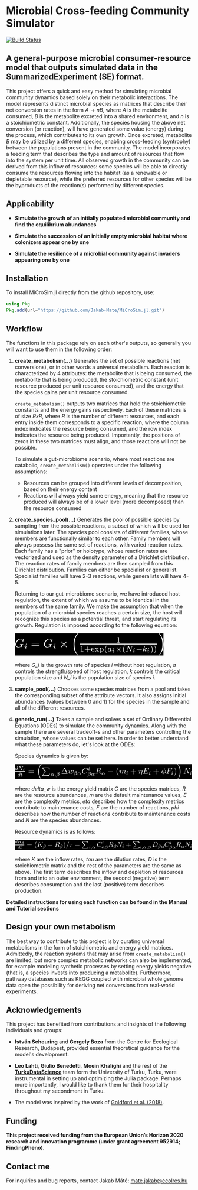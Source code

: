 # Microbial Cross-feeding Community Simulator

[![Build Status](https://github.com/Jakab-Mate/MiCroSim.jl/actions/workflows/CI.yml/badge.svg?branch=main)](https://github.com/Jakab-Mate/MiCroSim.jl/actions/workflows/CI.yml?query=branch%3Amain)

## A general-purpose microbial consumer-resource model that outputs simulated data in the SummarizedExperiment (SE) format.

This project offers a quick and easy method for simulating microbial community dynamics based solely on their metabolic interactions. The model represents distinct microbial species as matrices that describe their net conversion rates in the form *A -> nB*, where *A* is the metabolite consumed, *B* is the metabolite excreted into a shared environment, and *n* is a stoichiometric constant. Additionally, the species housing the above net conversion (or reaction), will have generated some value (energy) during the process, which contributes to its own growth. Once excreted, metabolite *B* may be utilized by a different species, enabling cross-feeding (syntrophy) between the populations present in the community. The model incorporates a feeding term that describes the type and amount of resources that flow into the system per unit time. All observed growth in the community can be derived from this inflow of resources: some species will be able to directly consume the resources flowing into the habitat (as a renewable or depletable resource), while the preferred resources for other species will be the byproducts of the reaction(s) performed by different species.

## Applicability

* **Simulate the growth of an initially populated microbial community and find the equilibrium abundances**

* **Simulate the succession of an initially empty microbial habitat where colonizers appear one by one**

* **Simulate the resilience of a microbial community against invaders appearing one by one**

## Installation
To install MiCroSim.jl directly from the github repository, use:

```julia
using Pkg
Pkg.add(url="https://github.com/Jakab-Mate/MiCroSim.jl.git")
```

## Workflow
The functions in this package rely on each other's outputs, so generally you will want to use them in the following order:
1. **create_metabolism(...)**
    Generates the set of possible reactions (net conversions), or in other words a universal metabolism. Each reaction is characterized by 4 attributes: the metabolite that is being consumed, the metabolite that is being produced, the stoichiometric constant (unit resource produced per unit resource consumed), and the energy that the species gains per unit resource consumed. 

    `create_metabolism()` outputs two matrices that hold the stoichiometric constants and the energy gains respectively. Each of these matrices is of size *RxR*, where *R* is the number of different resources, and each entry inside them corresponds to a specific reaction, where the column index indicates the resource being consumed, and the row index indicates the resource being produced. Importantly, the positions of zeros in these two matrices must align, and those reactions will not be possible.

    To simulate a gut-microbiome scenario, where most reactions are catabolic, `create_metabolism()` operates under the following assumptions:
    * Resources can be grouped into different levels of decomposition, based on their energy content
    * Reactions will always yield some energy, meaning that the resource produced will always be of a lower level (more decomposed) than the resource consumed

2. **create_species_pool(...)**
    Generates the pool of possible species by sampling from the possible reactions, a subset of which will be used for simulations later. The species pool consists of different families, whose members are functionally similar to each other. Family members will always possess the same set of reactions, with varied reaction rates. Each family has a "prior" or holotype, whose reaction rates are vectorized and used as the density parameter of a Dirichlet distribution. The reaction rates of family members are then sampled from this Dirichlet distribution. Families can either be specialist or generalist. Specialist families will have 2-3 reactions, while generalists will have 4-5. 

    Returning to our gut-microbiome scenario, we have introduced host regulation, the extent of which we assume to be identical in the members of the same family. We make the assumption that when the population of a microbial species reaches a certain size, the host will recognize this species as a potential threat, and start regulating its growth. Regulation is imposed according to the following equation:

    ![formula2](./images/host_regulation.png)

    where *G_i* is the growth rate of species *i* without host regulation, *a* controls the strength/speed of host regulation, *k* controls the critical population size and *N_i* is the population size of species *i*.

3. **sample_pool(...)**
    Chooses some species matrices from a pool and takes the corresponding subset of the attribute vectors. It also assigns initial abundances (values between 0 and 1) for the species in the sample and all of the different resources.

4. **generic_run(...)**
    Takes a sample and solves a set of Ordinary Differential Equations (ODEs) to simulate the community dynamics. Along with the sample there are several tradeoff-s and other parameters controlling the simulation, whose values can be set here. In order to better understand what these parameters do, let's look at the ODEs:

    Species dynamics is given by:

    ![formula3](./images/species_dynamics.png)

    <a id="species"></a>
    where *delta_w* is the energy yield matrix *C* are the species matrices, *R* are the resource abundances, *m* are the default maintenance values, *E* are the complexity metrics, *eta* describes how the complexity metrics contribute to maintenance costs, *F* are the number of reactions, *phi* describes how the number of reactions contribute to maintenance costs and *N* are the species abundances.

    Resource dynamics is as follows:

    ![formula4](./images/resource_dynamics.png)

    <a id="resource"></a>
    where $K$ are the inflow rates, *tau* are the dilution rates, *D* is the stoichiometric matrix and the rest of the parameters are the same as above. The first term describes the inflow and depletion of resources from and into an outer environment, the second (negative) term describes consumption and the last (positive) term describes production.

**Detailed instructions for using each function can be found in the Manual and Tutorial sections**

## Design your own metabolism

The best way to contribute to this project is by curating universal metabolisms in the form of stoichiometric and energy yield matrices. Admittedly, the reaction systems that may arise from `create_metabolism()` are limited, but more complex metabolic networks can also be implemented, for example modeling synthetic processes by setting energy yields negative (that is, a species invests into producing a metabolite). Furthermore, pathway databases such as KEGG coupled with microbial whole genome data open the possibility for deriving net conversions from real-world experiments.

## Acknowledgements
This project has benefited from contributions and insights of the following individuals and groups:

* **István Scheuring** and **Gergely Boza** from the Centre for Ecological Research, Budapest, provided essential theoretical guidance for the model's development.

* **Leo Lahti**, **Giulio Benedetti**, **Moein Khalighi** and the rest of the [**TurkuDataScience**](https://datascience.utu.fi/) team form the University of Turku, Turku, were instrumental in setting up and optimizing the Julia package. Perhaps more importantly, I would like to thank them for their hospitality throughout my secondment in Turku.

* The model was inspired by the work of [Goldford et al. (2018)](https://doi.org/10.1126/science.aat1168).

## Funding

**This project received funding from the European Union’s Horizon 2020 research and innovation programme (under grant agreement 952914; FindingPheno).**

## Contact me

For inquiries and bug reports, contact Jakab Máté: mate.jakab@ecolres.hu


